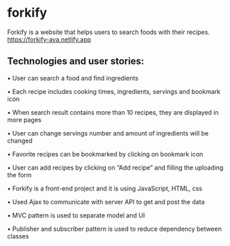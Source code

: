 # forkify

Forkify is a website that helps users to search foods with their recipes.
https://forkify-ava.netlify.app


## Technologies and user stories:

•	User can search a food and find ingredients

•	Each recipe includes cooking times, ingredients, servings and bookmark icon

•	When search result contains more than 10 recipes, they are displayed in more pages

•	User can change servings number and amount of ingredients will be changed

•	Favorite recipes can be bookmarked by clicking on bookmark icon

•	User can add recipes by clicking on “Add recipe” and filling the uploading the form

•	Forkify is a front-end project and it is using JavaScript, HTML, css

•	Used Ajax to communicate with server API to get and post the data

•	MVC pattern is used to separate model and UI

•	Publisher and subscriber pattern is used to reduce dependency between classes
